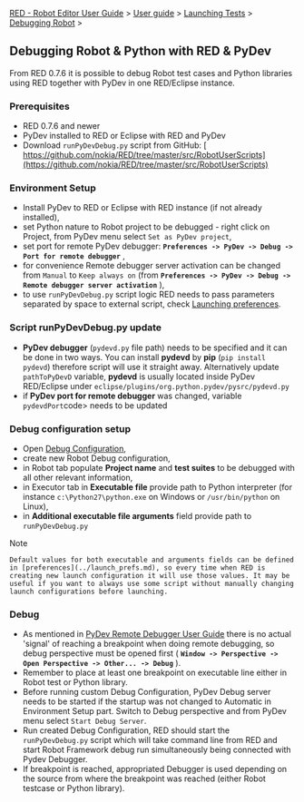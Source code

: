 [RED - Robot Editor User Guide](http://nokia.github.io/RED/help/index.md) >
[User guide](http://nokia.github.io/RED/help/user_guide/user_guide.md) >
[Launching Tests](http://nokia.github.io/RED/help/user_guide/launching.md) >
[Debugging
Robot](http://nokia.github.io/RED/help/user_guide/launching/debug.md) >

## Debugging Robot & Python with RED & PyDev

From RED 0.7.6 it is possible to debug Robot test cases and Python libraries
using RED together with PyDev in one RED/Eclipse instance.

### Prerequisites

  * RED 0.7.6 and newer 
  * PyDev installed to RED or Eclipse with RED and PyDev 
  * Download `runPyDevDebug.py` script from GitHub: [ https://github.com/nokia/RED/tree/master/src/RobotUserScripts](https://github.com/nokia/RED/tree/master/src/RobotUserScripts)

### Environment Setup

  * Install PyDev to RED or Eclipse with RED instance (if not already installed), 
  * set Python nature to Robot project to be debugged - right click on Project, from PyDev menu select `Set as PyDev project`, 
  * set port for remote PyDev debugger: **`Preferences -> PyDev -> Debug -> Port for remote debugger`** , 
  * for convenience Remote debugger server activation can be changed from `Manual` to `Keep always on` (from **`Preferences -> PyDev -> Debug -> Remote debugger server activation`** ), 
  * to use `runPyDevDebug.py` script logic RED needs to pass parameters separated by space to external script, check [Launching preferences](../launch_prefs.md). 

### Script runPyDevDebug.py update

  * **PyDev debugger** (`pydevd.py` file path) needs to be specified and it can be done in two ways. You can install **pydevd** by **pip** (`pip install pydevd`) therefore script will use it straight away. Alternatively update `pathToPyDevD` variable, **pydevd** is usually located inside PyDev RED/Eclipse under `eclipse/plugins/org.python.pydev/pysrc/pydevd.py`
  * if **PyDev port for remote debugger** was changed, variable `pydevdPort`code> needs to be updated 

### Debug configuration setup

  * Open [ Debug Configuration](javascript:executeCommand\('org.eclipse.debug.ui.commands.OpenDebugConfigurations'\)), 
  * create new Robot Debug configuration, 
  * in Robot tab populate **Project name** and **test suites** to be debugged with all other relevant information, 
  * in Executor tab in **Executable file** provide path to Python interpreter (for instance `c:\Python27\python.exe` on Windows or `/usr/bin/python` on Linux), 
  * in **Additional executable file arguments** field provide path to `runPyDevDebug.py`

Note

    Default values for both executable and arguments fields can be defined in [preferences](../launch_prefs.md), so every time when RED is creating new launch configuration it will use those values. It may be useful if you want to always use some script without manually changing launch configurations before launching. 

### Debug

  * As mentioned in [PyDev Remote Debugger User Guide](http://www.pydev.org/manual_adv_remote_debugger.md) there is no actual 'signal' of reaching a breakpoint when doing remote debugging, so debug perspective must be opened first ( **`Window -> Perspective -> Open Perspective -> Other... -> Debug`** ). 
  * Remember to place at least one breakpoint on executable line either in Robot test or Python library. 
  * Before running custom Debug Configuration, PyDev Debug server needs to be started if the startup was not changed to Automatic in Environment Setup part. Switch to Debug perspective and from PyDev menu select `Start Debug Server`. 
  * Run created Debug Configuration, RED should start the `runPyDevDebug.py` script which will take command line from RED and start Robot Framework debug run simultaneously being connected with Pydev Debugger. 
  * If breakpoint is reached, appropriated Debugger is used depending on the source from where the breakpoint was reached (either Robot testcase or Python library). 

